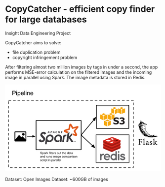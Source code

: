 # CopyCatcher - efficient copy finder for large databases

Insight Data Engineering Project

CopyCatcher aims to solve:
- file duplication problem
- copyright infringement problem

After filtering almost two million images by tags in under a second, the app performs MSE-error calculation on the filtered images and the incoming image in parallel using Spark. The image metadata is stored in Redis.

<img src="./docs/CopyCatcher_pipeline.png" alt="pipeline_pp">

Dataset:
Open Images Dataset: ~600GB of images
 
